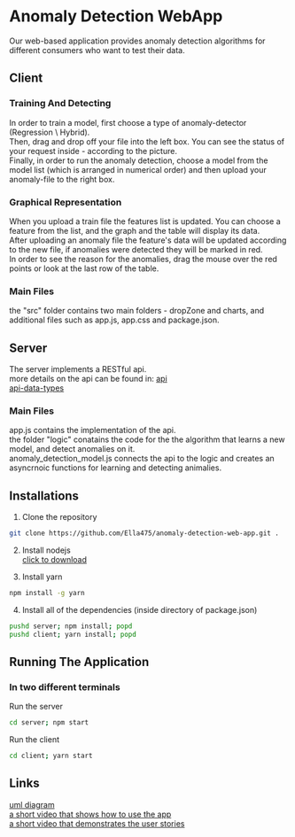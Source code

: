 # Anomaly Detection WebApp

Our web-based application provides anomaly detection algorithms for different consumers who want to test their data.

## Client

### Training And Detecting

In order to train a model, first choose a type of anomaly-detector (Regression \ Hybrid).<br />
Then, drag and drop off your file into the left box. You can see the status of your request
inside - according to the picture.<br /> Finally, in order to run the anomaly detection, choose a
model from the model list (which is arranged in numerical order) and then upload your anomaly-file
to the right box.

### Graphical Representation

When you upload a train file the features list is updated. You can choose a feature from the list, and the graph and the table will display its data.<br />
After uploading an anomaly file the feature's data will be updated according to the new file, if anomalies were detected they will be marked in red.<br />
In order to see the reason for the anomalies, drag the mouse over the red points or look at the last row of the table.

### Main Files
the "src" folder contains two main folders - dropZone and charts, and additional files such as app.js, app.css and package.json. 

## Server
The server implements a RESTful api. <br/>
more details on the api can be found in:
[api](server/images/api.PNG)<br/>
[api-data-types](server/images/api2.png)<br/>

### Main Files
app.js contains the implementation of the api.<br/>
the folder "logic" conatains the code for the the algorithm that learns a new model, and detect anomalies on it.<br/>
anomaly_detection_model.js connects the api to the logic and creates an asyncrnoic functions for learning and detecting animalies.


## Installations

1. Clone the repository
```bash
git clone https://github.com/Ella475/anomaly-detection-web-app.git .
```

2. Install nodejs <br/>[click to download](https://nodejs.org/en/)<br/>

3. Install yarn
```bash
npm install -g yarn
```

4. Install all of the dependencies (inside directory of package.json)
```bash
pushd server; npm install; popd
pushd client; yarn install; popd
``` 


## Running The Application
### In two different terminals

Run the server
```bash
cd server; npm start
```

Run the client
```bash
cd client; yarn start
```

## Links

[uml diagram](https://github.com/Ella475/anomaly-detection-web-app/blob/master/uml.png)<br/>
[a short video that shows how to use the app](https://streamable.com/rl07wj)<br/>
[a short video that demonstrates the user stories](https://streamable.com/tfa38m)<br/>
